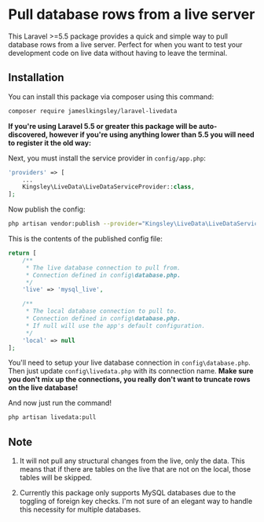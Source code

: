 # Pull database rows from a live server

This Laravel >=5.5 package provides a quick and simple way to pull database rows from a live server. Perfect for when you want to test your development code on live data without having to leave the terminal.

## Installation

You can install this package via composer using this command:

```bash
composer require jameslkingsley/laravel-livedata
```

**If you're using Laravel 5.5 or greater this package will be auto-discovered, however if you're using anything lower than 5.5 you will need to register it the old way:**

Next, you must install the service provider in `config/app.php`:

```php
'providers' => [
    ...
    Kingsley\LiveData\LiveDataServiceProvider::class,
];
```

Now publish the config:

```bash
php artisan vendor:publish --provider="Kingsley\LiveData\LiveDataServiceProvider"
```

This is the contents of the published config file:

```php
return [
    /**
     * The live database connection to pull from.
     * Connection defined in config\database.php.
     */
    'live' => 'mysql_live',

    /**
     * The local database connection to pull to.
     * Connection defined in config\database.php.
     * If null will use the app's default configuration.
     */
    'local' => null
];
```

You'll need to setup your live database connection in `config\database.php`. Then just update `config\livedata.php` with its connection name. **Make sure you don't mix up the connections, you really don't want to truncate rows on the live database!**

And now just run the command!

```bash
php artisan livedata:pull
```

## Note
1. It will not pull any structural changes from the live, only the data. This means that if there are tables on the live that are not on the local, those tables will be skipped.

2. Currently this package only supports MySQL databases due to the toggling of foreign key checks. I'm not sure of an elegant way to handle this necessity for multiple databases.
